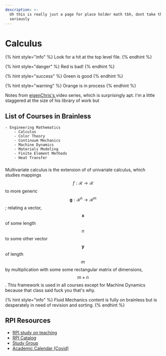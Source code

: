 ```yaml
---
description: >-
  Uh this is really just a page for place holder math tbh, dont take this
  seriously
---
```


# Calculus

{% hint style="info" %}
Look for a hit at the top level file. 
{% endhint %}

{% hint style="danger" %}
Red is bad!
{% endhint %}

{% hint style="success" %}
Green is good
{% endhint %}

{% hint style="warning" %}
Orange is in process
{% endhint %}



Notes from [eigenChris's ](https://www.youtube.com/user/eigenchris)video series, which is surprisingly apt. I'm a little staggered at the size of his library of work but 



## List of Courses in Brainless

```text
- Engineering Mathematics
    - Calculus
    - Color Theory
    - Continuum Mechanics
    - Machine Dynamics 
    - Materials Modeling
    - Finite Element Methods
    - Heat Transfer 
```

### 

Multivariate calculus is the extension of of univariate calculus, which studies mappings $$f: \mathcal{R} \rightarrow \mathcal{R}$$ to more generic $$\boldsymbol{g}: \mathcal{R}^{n} \rightarrow \mathcal{R}^{m}$$; relating a vector, $$\boldsymbol{x}$$ of some length$$n$$ to some other vector $$\boldsymbol{y}$$of length $$m$$by multiplication with some some rectangular matrix of dimensions,  $$m \times n$$. This framework is used in all courses except for Machine Dynamics because that class said fuck you that's why. 

{% hint style="info" %}
Fluid Mechanics content is fully on brainless but is desperately in need of revision and sorting. 
{% endhint %}







## RPI Resources

* [RPI study on teaching ](https://peer.asee.org/effect-of-learning-style-on-academic-performance-in-an-introductory-thermal-fluids-course)
* [RPI Catalog](http://catalog.rpi.edu/content.php?filter%5B27%5D=MANE&filter%5B29%5D=&filter%5Bcourse_type%5D=-1&filter%5Bkeyword%5D=&filter%5B32%5D=1&filter%5Bcpage%5D=1&cur_cat_oid=20&expand=&navoid=498&search_database=Filter&filter%5Bexact_match%5D=1#acalog_template_course_filter)
* [Study Group](https://www.rpistudygroup.org/MANE%20-%20Mechanical%2C%20Aeronautical%2C%20and%20Nuclear%20Engineering/)
* [Academic Calendar \(Covid\) ](https://info.rpi.edu/registrar/academic-calendar)

